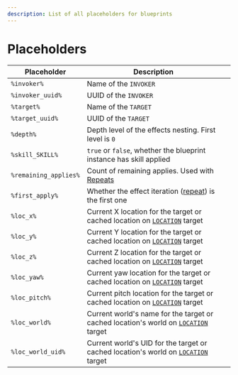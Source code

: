 ```yaml
---
description: List of all placeholders for blueprints
---
```


# Placeholders

<table><thead><tr><th>Placeholder</th><th>Description</th><th data-hidden></th></tr></thead><tbody><tr><td><code>%invoker%</code></td><td>Name of the <code>INVOKER</code></td><td></td></tr><tr><td><code>%invoker_uuid%</code></td><td>UUID of the <code>INVOKER</code></td><td></td></tr><tr><td><code>%target%</code></td><td>Name of the <code>TARGET</code></td><td></td></tr><tr><td><code>%target_uuid%</code></td><td>UUID of the <code>TARGET</code></td><td></td></tr><tr><td><code>%depth%</code></td><td>Depth level of the effects nesting. First level is <code>0</code></td><td></td></tr><tr><td><code>%skill_SKILL%</code></td><td><code>true</code> or <code>false</code>, whether the blueprint instance has skill applied</td><td></td></tr><tr><td><code>%remaining_applies%</code></td><td>Count of remaining applies. Used with <a href="effects/shared-parameters/repeat.md">Repeats</a></td><td></td></tr><tr><td><code>%first_apply%</code></td><td>Whether the effect iteration (<a href="effects/shared-parameters/repeat.md">repeat</a>) is the first one</td><td></td></tr><tr><td><code>%loc_x%</code></td><td>Current X location for the target or cached location on <a href="effects/shared-parameters/target.md"><code>LOCATION</code></a> target</td><td></td></tr><tr><td><code>%loc_y%</code></td><td>Current Y location for the target or cached location on <a href="effects/shared-parameters/target.md"><code>LOCATION</code></a> target</td><td></td></tr><tr><td><code>%loc_z%</code></td><td>Current Z location for the target or cached location on <a href="effects/shared-parameters/target.md"><code>LOCATION</code></a> target</td><td></td></tr><tr><td><code>%loc_yaw%</code></td><td>Current yaw location for the target or cached location on <a href="effects/shared-parameters/target.md"><code>LOCATION</code></a> target</td><td></td></tr><tr><td><code>%loc_pitch%</code></td><td>Current pitch location for the target or cached location on <a href="effects/shared-parameters/target.md"><code>LOCATION</code></a> target</td><td></td></tr><tr><td><code>%loc_world%</code></td><td>Current world's name for the target or cached location's world on <a href="effects/shared-parameters/target.md"><code>LOCATION</code></a> target</td><td></td></tr><tr><td><code>%loc_world_uid%</code></td><td>Current world's UID for the target or cached location's world on <a href="effects/shared-parameters/target.md"><code>LOCATION</code></a> target</td><td></td></tr></tbody></table>
